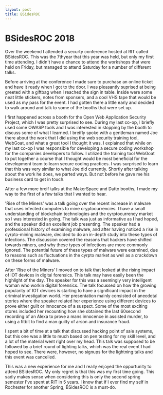 ```yaml
---
layout: post
title: BSidesROC
---
```


# BSidesROC 2018
Over the weekend I attended a securty conference hosted at RIT called BSidesROC. This was the 7thyear that this year was held, but only my first time attending. I didn't have a chance to attend the workshops that were held on Friday, but managed to attend Saturday for a number of different talks. 

Before arriving at the conference I made sure to purchase an online ticket and have it ready when I got to the door. I was pleasantly suprised at being greeted with a giftbag when I reached the sign in table. Inside were some neat little stickers, notes from sponsers, and a cool VHS tape that would be used as my pass for the event. I had gotten there a little early and decided to walk around and talk to some of the booths that were set up. 

I first happened across a booth for the Open Web Application Security Project, which I was pretty surprised to see. During my last co-op, I briefly used some OWASP tools and I was interested in stopping by the booth to discuss some of what I learned. I breifly spoke with a gentleman named Joe there about the work that I did using the web security training tool, WebGoat, and what a great tool I thought it was. I explained that while on my last co-op I was responsible for developing a secure coding workshop for the companies developers to follow. I utilized the training tool WebGoat to put together a course that I thought would be most beneficial for the development team to learn secure coding practices. I was surprised to learn that this was very similar to what Joe did currently. Shortly after talking about the work he does, we parted ways. But not before he gave me his business card to get in touch. 

After a few more breif talks at the MakerSpace and Datto booths, I made my way to the first of a few talks that I wanted to hear. 

'Rise of the Miners' was a talk going over the recent increase in malware that uses infected computers to mine cryptocurrencies. I have a small understanding of blockchain technologies and the cyrptocurrency market so I was interested in going. The talk was just as informative as I had hoped, and the speaker did an excellent job presenting. The speaker had a professional history of examining malware, and after having noticed a rise in cyrpto-mining malware, decided to do an in-depth study into these types of infections. The discussion covered the reasons that hackers have shifted towards miners, and why these types of infections are more commonly ignored.  The potential future of these types of malware were examined, due to reasons such as fluctuations in the cyrpto market as well as a crackdown on these forms of malware. 

After 'Rise of the Miners' I moved on to talk that looked at the rising impact of IOT devices in digital forensics. This talk may have easily been the highlight of the day. The speaker for this was a seemingly very intelligent woman who workin digital forensics. The talk focussed on how the growing popularity of IOT devices is starting to have a significant impact in the criminal investigation world. Her presentation mainly consisted of anecdotal stories where the speaker related her experience using different devices to prove either guilt or innocence of a suspect. Some of the most exciting stores included her recounting how she obtained the last 60second recording of an Alexa to prove a mans innocence in assisted murder, to using a fitbit to find a man guilty of arson and insurance fraud. 

I spent a bit of time at a talk that discussed hacking point of sale systems, but this one was a little to much based on pen testing for my skill level, and a lot of the material went right over my head. This talk was supposed to be followed by a brief round of lighting talks, which was the real event I had hoped to see. There were, however, no signups for the lightning talks and this event was cancelled. 

This was a new experience for me and I really enjoyed the oppurtunity to attend BSidesROC. My only regret is that this was my first time going. This sadly makes sense when considering this is only the second spring semester I've spent at RIT in 5 years. I know that if I ever find my self in Rochester for another Spring, BSidesROC is a must-do.  
